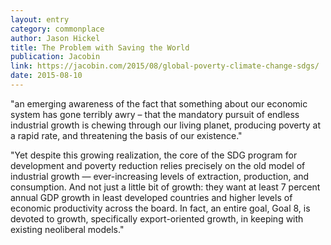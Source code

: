 ```yaml
---
layout: entry
category: commonplace
author: Jason Hickel
title: The Problem with Saving the World
publication: Jacobin
link: https://jacobin.com/2015/08/global-poverty-climate-change-sdgs/
date: 2015-08-10
---
```


"an emerging awareness of the fact that something about our economic system has gone terribly awry – that the mandatory pursuit of endless industrial growth is chewing through our living planet, producing poverty at a rapid rate, and threatening the basis of our existence."
 
"Yet despite this growing realization, the core of the SDG program for development and poverty reduction relies precisely on the old model of industrial growth — ever-increasing levels of extraction, production, and consumption. And not just a little bit of growth: they want at least 7 percent annual GDP growth in least developed countries and higher levels of economic productivity across the board. In fact, an entire goal, Goal 8, is devoted to growth, specifically export-oriented growth, in keeping with existing neoliberal models."

